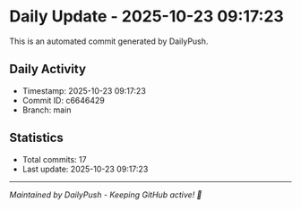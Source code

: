 # Daily Update - 2025-10-23 09:17:23

This is an automated commit generated by DailyPush.

## Daily Activity
- Timestamp: 2025-10-23 09:17:23
- Commit ID: c6646429
- Branch: main

## Statistics
- Total commits: 17
- Last update: 2025-10-23 09:17:23

---
*Maintained by DailyPush - Keeping GitHub active! 🚀*
